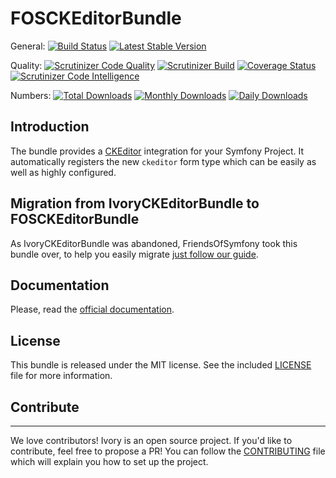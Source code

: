 FOSCKEditorBundle
==================
General:
[![Build Status](https://github.com/FriendsOfSymfony/FOSCKEditorBundle/workflows/Test/badge.svg?branch=2.x)](https://github.com/FriendsOfSymfony/FOSCKEditorBundle/actions?query=workflow%3ATest+branch%3A2.x)
[![Latest Stable Version](https://poser.pugx.org/friendsofsymfony/ckeditor-bundle/v/stable.svg)](https://packagist.org/packages/friendsofsymfony/ckeditor-bundle)

Quality: 
[![Scrutinizer Code Quality](https://scrutinizer-ci.com/g/FriendsOfSymfony/FOSCKEditorBundle/badges/quality-score.png?b=master)](https://scrutinizer-ci.com/g/FriendsOfSymfony/FOSCKEditorBundle/?branch=master)
[![Scrutinizer Build](https://scrutinizer-ci.com/g/FriendsOfSymfony/FOSCKEditorBundle/badges/build.png?b=master)](https://scrutinizer-ci.com/g/FriendsOfSymfony/FOSCKEditorBundle/badges/quality-score.png?b=master)
[![Coverage Status](https://coveralls.io/repos/github/FriendsOfSymfony/FOSCKEditorBundle/badge.svg)](https://coveralls.io/github/FriendsOfSymfony/FOSCKEditorBundle)
[![Scrutinizer Code Intelligence](https://scrutinizer-ci.com/g/FriendsOfSymfony/FOSCKEditorBundle/badges/code-intelligence.svg?b=master)](https://scrutinizer-ci.com/g/FriendsOfSymfony/FOSCKEditorBundle/?branch=master)

Numbers: 
[![Total Downloads](https://poser.pugx.org/friendsofsymfony/ckeditor-bundle/downloads)](https://packagist.org/packages/friendsofsymfony/ckeditor-bundle)
[![Monthly Downloads](https://poser.pugx.org/friendsofsymfony/ckeditor-bundle/d/monthly)](https://packagist.org/packages/friendsofsymfony/ckeditor-bundle)
[![Daily Downloads](https://poser.pugx.org/friendsofsymfony/ckeditor-bundle/d/daily)](https://packagist.org/packages/friendsofsymfony/ckeditor-bundle)

Introduction
------------

The bundle provides a [CKEditor](https://ckeditor.com/) integration for your Symfony Project. It automatically registers
the new `ckeditor` form type which can be easily as well as highly configured.

Migration from IvoryCKEditorBundle to FOSCKEditorBundle
-------------------------------------------------------

As IvoryCKEditorBundle was abandoned, FriendsOfSymfony took this bundle over, to help
you easily migrate [just follow our guide](/docs/migration.rst).

Documentation
-------------

Please, read the [official documentation](https://symfony.com/doc/master/bundles/FOSCKEditorBundle/index.html).

License
-------

This bundle is released under the MIT license. See the included
[LICENSE](LICENSE) file for more information.

## Contribute
-------------

We love contributors! Ivory is an open source project. If you'd like to contribute, feel free to propose a PR! You
can follow the [CONTRIBUTING](/CONTRIBUTING.md) file which will explain you how to set up the project.
